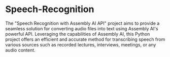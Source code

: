 # Speech-Recognition
 The "Speech Recognition with Assembly AI API" project aims to provide a seamless solution for converting audio files into text using Assembly AI's powerful API. Leveraging the capabilities of Assembly AI, this Python project offers an efficient and accurate method for transcribing speech from various sources such as recorded lectures, interviews, meetings, or any audio content.
